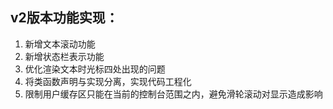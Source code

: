 ## v2版本功能实现：
1. 新增文本滚动功能
2. 新增状态栏表示功能
3. 优化渲染文本时光标四处出现的问题
4. 将类函数声明与实现分离，实现代码工程化
5. 限制用户缓存区只能在当前的控制台范围之内，避免滑轮滚动对显示造成影响
